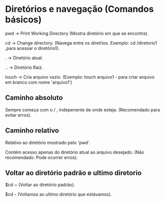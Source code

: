 
# Diretórios e navegação (Comandos básicos)

pwd -> Print Working Directory (Mostra diretório em que se encontra).

cd -> Change directory. (Navega entre os diretŕios. Exemplo: cd /diretorio1 ,para acessar o diretório1).

. -> Diretório atual.

.. -> Diretório Raiz.

touch -> Cria arquivo vazio. (Exemplo: touch arquivo1 - para criar arquivo em branco com nome 'arquivo1')

## Caminho absoluto

Sempre começa com o / , indepenente de onde esteja. (Recomendado para evitar erros).

## Caminho relativo

Relativo ao diretório mostrado pelo 'pwd'.

Contém acesso apenas do diretório atual ao arquivo desejado. (Não recomendado. Pode ocorrer erros).

## Voltar ao diretório padrão e ultimo diretorio

$cd ~ (Voltar ao diretório padrão).

$cd - (Voltamos ao ultimo diretório que estávamos).